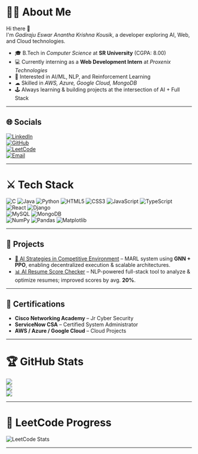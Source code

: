 # 👨‍💻 About Me
Hi there 👋  
I'm *Gadiraju Eswar Anantha Krishna Kousik*, a developer exploring AI, Web, and Cloud technologies.  

- 🎓 B.Tech in *Computer Science* at **SR University** (CGPA: 8.00)  
- 💻 Currently interning as a **Web Development Intern** at *Proxenix Technologies*  
- 🧠 Interested in AI/ML, NLP, and Reinforcement Learning  
- ☁ Skilled in *AWS, Azure, Google Cloud, MongoDB*  
- 🕹 Always learning & building projects at the intersection of AI + Full Stack  

---

## 🌐 Socials
[![LinkedIn](https://img.shields.io/badge/LinkedIn-%230077B5.svg?logo=linkedin&logoColor=white)](https://www.linkedin.com/in/eshwar-koushik/)  
[![GitHub](https://img.shields.io/badge/GitHub-%23121011.svg?logo=github&logoColor=white)](https://github.com/koushikgptREAL)  
[![LeetCode](https://img.shields.io/badge/LeetCode-FFA116?logo=leetcode&logoColor=black)](https://leetcode.com/u/Eshwar_Koushik/)  
[![Email](https://img.shields.io/badge/Email-D14836?logo=gmail&logoColor=white)](mailto:koushikgadirajueshwar@gmail.com)  

---

# ⚔ Tech Stack
![C](https://img.shields.io/badge/c-%2300599C.svg?style=for-the-badge&logo=c&logoColor=white) 
![Java](https://img.shields.io/badge/java-%23ED8B00.svg?style=for-the-badge&logo=openjdk&logoColor=white) 
![Python](https://img.shields.io/badge/python-%233776AB.svg?style=for-the-badge&logo=python&logoColor=white) 
![HTML5](https://img.shields.io/badge/html5-%23E34F26.svg?style=for-the-badge&logo=html5&logoColor=white) 
![CSS3](https://img.shields.io/badge/css3-%231572B6.svg?style=for-the-badge&logo=css3&logoColor=white) 
![JavaScript](https://img.shields.io/badge/javascript-%23323330.svg?style=for-the-badge&logo=javascript&logoColor=%23F7DF1E) 
![TypeScript](https://img.shields.io/badge/typescript-%23007ACC.svg?style=for-the-badge&logo=typescript&logoColor=white) 
![React](https://img.shields.io/badge/react-%2320232a.svg?style=for-the-badge&logo=react&logoColor=%2361DAFB) 
![Django](https://img.shields.io/badge/django-%23092E20.svg?style=for-the-badge&logo=django&logoColor=white)  
![MySQL](https://img.shields.io/badge/mysql-4479A1.svg?style=for-the-badge&logo=mysql&logoColor=white) 
![MongoDB](https://img.shields.io/badge/MongoDB-%234ea94b.svg?style=for-the-badge&logo=mongodb&logoColor=white)  
![NumPy](https://img.shields.io/badge/numpy-%23013243.svg?style=for-the-badge&logo=numpy&logoColor=white) 
![Pandas](https://img.shields.io/badge/pandas-%23150458.svg?style=for-the-badge&logo=pandas&logoColor=white) 
![Matplotlib](https://img.shields.io/badge/Matplotlib-%23ffffff.svg?style=for-the-badge&logo=Matplotlib&logoColor=black)  

---

## 🚀 Projects
- [🤖 AI Strategies in Competitive Environment](https://github.com/koushikgptREAL) – MARL system using **GNN + PPO**, enabling decentralized execution & scalable architectures.  
- [📊 AI Resume Score Checker](https://github.com/koushikgptREAL) – NLP-powered full-stack tool to analyze & optimize resumes; improved scores by avg. **20%**.  

---

## 🏅 Certifications
- **Cisco Networking Academy** – Jr Cyber Security  
- **ServiceNow CSA** – Certified System Administrator  
- **AWS / Azure / Google Cloud** – Cloud Projects  

---

# 🏆 GitHub Stats
![](https://github-readme-stats.vercel.app/api?username=koushikgptREAL&theme=tokyonight&hide_border=true&include_all_commits=false&count_private=false)  
![](https://nirzak-streak-stats.vercel.app/?user=koushikgptREAL&theme=tokyonight&hide_border=true)  
![](https://github-readme-stats.vercel.app/api/top-langs/?username=koushikgptREAL&theme=tokyonight&hide_border=true&include_all_commits=false&count_private=false&layout=compact)  

---

# 🧩 LeetCode Progress
![LeetCode Stats](https://leetcard.jacoblin.cool/Eshwar_Koushik?theme=tokyonight&font=Karma&ext=activity)  

---
